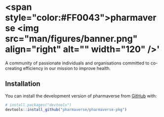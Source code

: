
# <span style=\"color:#FF0043\">pharmaverse</span> <img src=\"man/figures/banner.png\" align=\"right\" alt=\"\" width=\"120\" />'


<!-- badges: start -->
<!-- badges: end -->

A community of passionate individuals and organisations committed to co-creating efficiency in our mission to improve health.

## Installation

You can install the development version of pharmaverse from [GitHub](https://github.com/) with:

``` r
# install.packages("devtools")
devtools::install_github("pharmaverse/pharmaverse-pkg")
```

